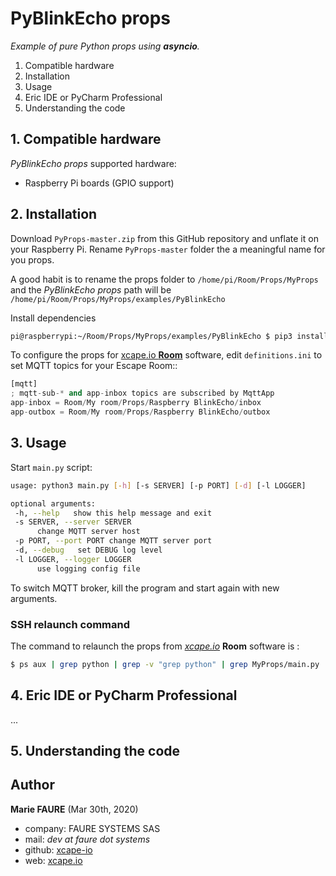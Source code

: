 ﻿# PyBlinkEcho props
*Example of pure Python props using **asyncio**.*

1. Compatible hardware
2. Installation
3. Usage
4. Eric IDE or PyCharm Professional
5. Understanding the code


## 1. Compatible hardware
*PyBlinkEcho props* supported hardware:
 - Raspberry Pi boards (GPIO support)


## 2. Installation
Download `PyProps-master.zip` from this GitHub repository and unflate it on your Raspberry Pi. Rename `PyProps-master` folder the a meaningful name for you props. 

A good habit is to rename the props folder to `/home/pi/Room/Props/MyProps` and the *PyBlinkEcho props* path will be `/home/pi/Room/Props/MyProps/examples/PyBlinkEcho`

Install dependencies
```bash
pi@raspberrypi:~/Room/Props/MyProps/examples/PyBlinkEcho $ pip3 install -r requirements.txt
```

To configure the props for <a href="https://xcape.io/go/room" target="_blank">xcape.io **Room**</a> software, edit `definitions.ini` to set MQTT topics for your Escape Room::
```python
[mqtt]
; mqtt-sub-* and app-inbox topics are subscribed by MqttApp
app-inbox = Room/My room/Props/Raspberry BlinkEcho/inbox
app-outbox = Room/My room/Props/Raspberry BlinkEcho/outbox
``` 


## 3. Usage
Start `main.py` script:

```bash
usage: python3 main.py [-h] [-s SERVER] [-p PORT] [-d] [-l LOGGER]

optional arguments:
 -h, --help   show this help message and exit
 -s SERVER, --server SERVER
      change MQTT server host
 -p PORT, --port PORT change MQTT server port
 -d, --debug   set DEBUG log level
 -l LOGGER, --logger LOGGER
      use logging config file
```

To switch MQTT broker, kill the program and start again with new arguments.

### SSH relaunch command
The command to relaunch the props from *<a href="https://xcape.io/" target="_blank">xcape.io</a>* **Room** software is :

```bash
$ ps aux | grep python | grep -v "grep python" | grep MyProps/main.py | awk '{print $2}' | xargs kill -9 && screen -d -m python3 /home/pi/Room/Props/MyProps/main.py -s %BROKER%
```


## 4. Eric IDE or PyCharm Professional
...


## 5. Understanding the code



## Author

**Marie FAURE** (Mar 30th, 2020)
* company: FAURE SYSTEMS SAS
* mail: *dev at faure dot systems*
* github: <a href="https://github.com/xcape-io?tab=repositories" target="_blank">xcape-io</a>
* web: <a href="https://xcape.io/" target="_blank">xcape.io</a>
